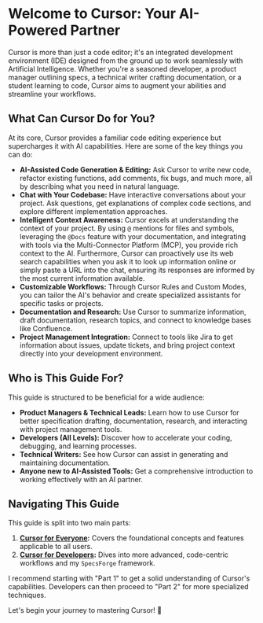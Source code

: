 # Welcome to Cursor: Your AI-Powered Partner

Cursor is more than just a code editor; it's an integrated development environment (IDE) designed from the ground up to work seamlessly with Artificial Intelligence. Whether you're a seasoned developer, a product manager outlining specs, a technical writer crafting documentation, or a student learning to code, Cursor aims to augment your abilities and streamline your workflows.

## What Can Cursor Do for You?

At its core, Cursor provides a familiar code editing experience but supercharges it with AI capabilities. Here are some of the key things you can do:

-   **AI-Assisted Code Generation & Editing:** Ask Cursor to write new code, refactor existing functions, add comments, fix bugs, and much more, all by describing what you need in natural language.
-   **Chat with Your Codebase:** Have interactive conversations about your project. Ask questions, get explanations of complex code sections, and explore different implementation approaches.
-   **Intelligent Context Awareness:** Cursor excels at understanding the context of your project. By using `@` mentions for files and symbols, leveraging the `@Docs` feature with your documentation, and integrating with tools via the Multi-Connector Platform (MCP), you provide rich context to the AI. Furthermore, Cursor can proactively use its web search capabilities when you ask it to look up information online or simply paste a URL into the chat, ensuring its responses are informed by the most current information available.
-   **Customizable Workflows:** Through Cursor Rules and Custom Modes, you can tailor the AI's behavior and create specialized assistants for specific tasks or projects.
-   **Documentation and Research:** Use Cursor to summarize information, draft documentation, research topics, and connect to knowledge bases like Confluence.
-   **Project Management Integration:** Connect to tools like Jira to get information about issues, update tickets, and bring project context directly into your development environment.

## Who is This Guide For?

This guide is structured to be beneficial for a wide audience:

-   **Product Managers & Technical Leads:** Learn how to use Cursor for better specification drafting, documentation, research, and interacting with project management tools.
-   **Developers (All Levels):** Discover how to accelerate your coding, debugging, and learning processes.
-   **Technical Writers:** See how Cursor can assist in generating and maintaining documentation.
-   **Anyone new to AI-Assisted Tools:** Get a comprehensive introduction to working effectively with an AI partner.

## Navigating This Guide

This guide is split into two main parts:

1.  **[Cursor for Everyone](./README.md#part-1-cursor-for-everyone):** Covers the foundational concepts and features applicable to all users.
2.  **[Cursor for Developers](./README.md#part-2-cursor-for-developers):** Dives into more advanced, code-centric workflows and my `SpecsForge` framework.

I recommend starting with "Part 1" to get a solid understanding of Cursor's capabilities. Developers can then proceed to "Part 2" for more specialized techniques.

Let's begin your journey to mastering Cursor! 🚀